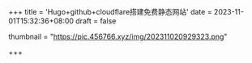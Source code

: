 +++
title = 'Hugo+github+cloudflare搭建免费静态网站'
date = 2023-11-01T15:32:36+08:00
draft = false

thumbnail = "https://pic.456766.xyz/img/202311020929323.png"

+++
